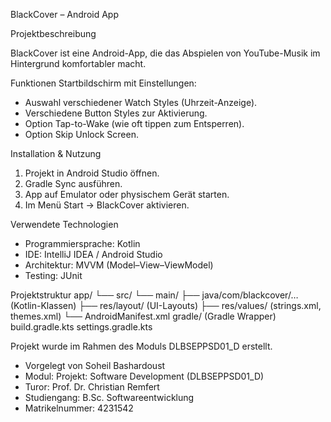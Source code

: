 BlackCover – Android App

Projektbeschreibung

BlackCover ist eine Android-App, die das Abspielen von YouTube-Musik im Hintergrund komfortabler macht.

Funktionen
Startbildschirm mit Einstellungen:

- Auswahl verschiedener Watch Styles (Uhrzeit-Anzeige).
- Verschiedene Button Styles zur Aktivierung.
- Option Tap-to-Wake (wie oft tippen zum Entsperren).
- Option Skip Unlock Screen.

Installation & Nutzung
1. Projekt in Android Studio öffnen.
2. Gradle Sync ausführen.
3. App auf Emulator oder physischem Gerät starten.
4. Im Menü Start → BlackCover aktivieren.

Verwendete Technologien
- Programmiersprache: Kotlin
- IDE: IntelliJ IDEA / Android Studio
- Architektur: MVVM (Model–View–ViewModel)
- Testing: JUnit

Projektstruktur
app/
 └── src/
      └── main/
          ├── java/com/blackcover/… (Kotlin-Klassen)
          ├── res/layout/ (UI-Layouts)
          ├── res/values/ (strings.xml, themes.xml)
          └── AndroidManifest.xml
gradle/ (Gradle Wrapper)
build.gradle.kts
settings.gradle.kts

Projekt wurde im Rahmen des Moduls DLBSEPPSD01_D erstellt.
- Vorgelegt von Soheil Bashardoust
- Modul: Projekt: Software Development (DLBSEPPSD01_D)
- Turor: Prof. Dr. Christian Remfert
- Studiengang: B.Sc. Softwareentwicklung
- Matrikelnummer: 4231542

